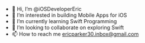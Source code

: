 - 👋 Hi, I’m @iOSDeveloperEric
- 👀 I’m interested in building Mobile Apps for iOS 
- 🌱 I’m currently learning Swift Programming
- 💞️ I’m looking to collaborate on exploring Swift 
- 📫 How to reach me ericparker30.inbox@gmail.com



<!---
iOSDeveloperEric/iOSDeveloperEric is a ✨ special ✨ repository because its `README.md` (this file) appears on your GitHub profile.
You can click the Preview link to take a look at your changes.
--->
